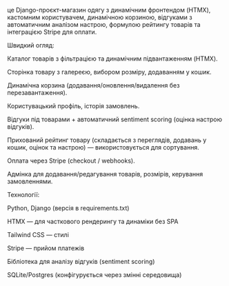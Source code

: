  це Django-проєкт-магазин одягу з динамічним фронтендом (HTMX), кастомним користувачем, динамічною корзиною, відгуками з автоматичним аналізом настрою, формулою рейтингу товарів та інтеграцією Stripe для оплати.

Швидкий огляд:

  Каталог товарів з фільтрацією та динамічним підвантаженням (HTMX).

  Сторінка товару з галереєю, вибором розміру, додаванням у кошик.

  Динамічна корзина (додавання/оновлення/видалення без перезавантаження).
  
  Користувацький профіль, історія замовлень.

  Відгуки під товарами + автоматичний sentiment scoring (оцінка настрою відгуків).

  Прихований рейтинг товару (складається з переглядів, додавань у кошик, оцінок та настрою) — використовується для сортування.

  Оплата через Stripe (checkout / webhooks).

  Адмінка для додавання/редагування товарів, розмірів, керування замовленнями.
  
Технології:

  Python, Django (версія в requirements.txt)

  HTMX — для часткового рендерингу та динаміки без SPA

  Tailwind CSS — стилі

  Stripe — прийом платежів

  Бібліотека для аналізу відгуків (sentiment scoring)

  SQLite/Postgres (конфігурується через змінні середовища)

